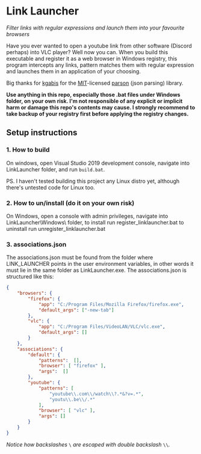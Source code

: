# Link Launcher
*Filter links with regular expressions and launch them into your favourite browsers*

Have you ever wanted to open a youtube link from other software (Discord perhaps) into VLC player? Well now you can. When you build this executable and register it as a web browser in Windows registry, this program intercepts any links, pattern matches them with regular expression and launches them in an application of your choosing. 

Big thanks for [kgabis](https://github.com/kgabis) for the [MIT](https://github.com/kgabis/parson/blob/master/LICENSE)-licensed [parson](https://github.com/kgabis/parson) (json parsing) library.

**Use anything in this repo, especially those .bat files under Windows folder, on your own risk. I\'m not responsible of any explicit or implicit harm or damage this repo's contents may cause. I strongly recommend to take backup of your registry first before applying the registry changes.** 

## Setup instructions
### 1. How to build
On windows, open Visual Studio 2019 development console, navigate into LinkLauncher folder, and run `build.bat`. 

PS. I haven\'t tested building this project any Linux distro yet, although there\'s untested code for Linux too.

### 2. How to un/install (do it on your own risk)
On Windows, open a console with admin privileges, navigate into LinkLauncher\Windows\ folder, to install run register_linklauncher.bat to uninstall run unregister_linklauncher.bat

### 3. associations.json
The associations.json must be found from the folder where LINK_LAUNCHER points in the user environment variables, in other words it must lie in the same folder as LinkLauncher.exe. The associations.json is structured like this:
```json
{
	"browsers": {
		"firefox": {
			"app": "C:/Program Files/Mozilla Firefox/firefox.exe",
			"default_args": ["-new-tab"]
		},
		"vlc": {
			"app": "C:/Program Files/VideoLAN/VLC/vlc.exe",
			"default_args": []
		}
	},
	"associations": {
		"default": {
			"patterns":  [],
			"browser": [ "firefox" ],
			"args":  []
		},
		"youtube": {
			"patterns": [
				"youtube\\.com\\/watch\\?.*&?v=.*",
				"youtu\\.be\\/.*"
			],
			"browser": [ "vlc" ],
			"args": []
		}
	}
}
```
*Notice how backslashes* `\` *are escaped with double backslash* `\\`*.*


